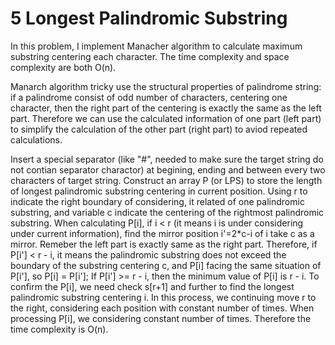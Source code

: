 # 5 Longest Palindromic Substring

In this problem, I implement Manacher algorithm to calculate maximum substring centering each character. The time complexity and space complexity are both O(n).

Manarch algorithm tricky use the structural properties of palindrome string: if a palindrome consist of odd number of characters, centering one character, then the right part of the centering is exactly the same as the left part. Therefore we can use the calculated information of one part (left part) to simplify the calculation of the other part (right part) to aviod repeated calculations.

Insert a special separator (like "#", needed to make sure the target string do not contian separator charactor) at begining, ending and between every two characters of target string. Construct an array P (or LPS) to store the length of longest palindromic substring centering in current position. Using r to indicate the right boundary of considering, it related of one palindromic substring, and variable c indicate the centering of the rightmost palindromic substring. When calculating P[i], if i < r (it means i is under considering under current information), find the mirror position i'=2*c-i of i take c as a mirror. Remeber the left part is exactly same as the right part. Therefore, if P[i'] < r - i, it means the palindromic substring does not exceed the boundary of the substring centering c, and P[i] facing the same situation of P[i'], so P[i] = P[i']; If P[i'] >= r - i, then the minimum value of P[i] is r - i. To confirm the P[i], we need check s[r+1] and further to find the longest palindromic substring centering i. In this process, we continuing move r to the right, considering each position with constant number of times. When processing P[i], we considering constant number of times. Therefore the time complexity is O(n).